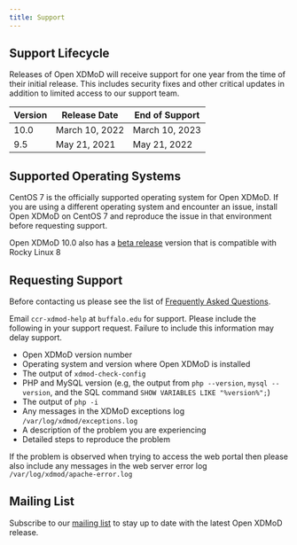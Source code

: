 ```yaml
---
title: Support
---
```


Support Lifecycle
-----------------

Releases of Open XDMoD will receive support for one year from the time of their
initial release.  This includes security fixes and other critical updates in
addition to limited access to our support team.

| Version | Release Date       | End of Support     |
| ------- | ------------------ | ------------------ |
| 10.0    | March 10, 2022     | March 10, 2023     |
| 9.5     | May 21, 2021       | May 21, 2022       |

Supported Operating Systems
---------------------------

CentOS 7 is the officially supported operating system for Open XDMoD.  If you
are using a different operating system and encounter an issue, install Open
XDMoD on CentOS 7 and reproduce the issue in that environment before requesting
support.

Open XDMoD 10.0 also has a [beta release](https://github.com/ubccr/xdmod/releases/tag/v10.0.0-beta5-el8) version that is compatible with Rocky Linux 8

Requesting Support
------------------

Before contacting us please see the list of [Frequently Asked Questions](faq.html).

Email `ccr-xdmod-help` at `buffalo.edu` for support.  Please include the following in your support request. Failure to include this information may delay support.

- Open XDMoD version number
- Operating system and version where Open XDMoD is installed
- The output of `xdmod-check-config`
- PHP and MySQL version (e.g, the output from `php --version`, `mysql --version`, and the SQL command `SHOW VARIABLES LIKE "%version%";`)
- The output of `php -i`
- Any messages in the XDMoD exceptions log `/var/log/xdmod/exceptions.log`
- A description of the problem you are experiencing
- Detailed steps to reproduce the problem

If the problem is observed when trying to access the web portal then please also include any
messages in the web server error log `/var/log/xdmod/apache-error.log`

Mailing List
------------

Subscribe to our [mailing list][listserv] to stay up to date with the
latest Open XDMoD release.

[listserv]: https://listserv.buffalo.edu/scripts/wa.exe?SUBED1=ccr-xdmod-list&A=1
